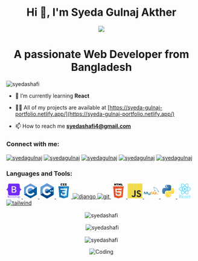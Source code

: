 <h1 align="center">Hi 👋, I'm Syeda Gulnaj Akther</h1>
<div align="center"> <img src="https://camo.githubusercontent.com/1cc4a09c2e1425ea8299bad1e673df6139b484072801bede9a1d098a24981328/68747470733a2f2f692e6962622e636f2f6b3234343135622f4769746875622d42616e6e65722e676966"> </div>
<h1 align="center">A passionate Web Developer from Bangladesh</h1>


<p align="left"> <img src="https://komarev.com/ghpvc/?username=syedashafi&label=Profile%20views&color=0e75b6&style=flat" alt="syedashafi" /> </p>

- 🌱 I’m currently learning **React**

- 👨‍💻 All of my projects are available at [https://syeda-gulnaj-portfolio.netlify.app/](https://syeda-gulnaj-portfolio.netlify.app/)

- 📫 How to reach me **syedashafi4@gmail.com**

<h3 align="left">Connect with me:</h3>
<p align="left">
<a href="https://linkedin.com/in/syedagulnaj" target="blank"><img align="center" src="https://raw.githubusercontent.com/rahuldkjain/github-profile-readme-generator/master/src/images/icons/Social/linked-in-alt.svg" alt="syedagulnaj" height="30" width="40" /></a>
<a href="https://www.codechef.com/users/syedagulnaj" target="blank"><img align="center" src="https://cdn.jsdelivr.net/npm/simple-icons@3.1.0/icons/codechef.svg" alt="syedagulnaj" height="30" width="40" /></a>
<a href="https://www.hackerrank.com/syedagulnaj" target="blank"><img align="center" src="https://raw.githubusercontent.com/rahuldkjain/github-profile-readme-generator/master/src/images/icons/Social/hackerrank.svg" alt="syedagulnaj" height="30" width="40" /></a>
<a href="https://codeforces.com/profile/syedagulnaj" target="blank"><img align="center" src="https://raw.githubusercontent.com/rahuldkjain/github-profile-readme-generator/master/src/images/icons/Social/codeforces.svg" alt="syedagulnaj" height="30" width="40" /></a>
<a href="https://www.leetcode.com/syedagulnaj" target="blank"><img align="center" src="https://raw.githubusercontent.com/rahuldkjain/github-profile-readme-generator/master/src/images/icons/Social/leet-code.svg" alt="syedagulnaj" height="30" width="40" /></a>
</p>

<h3 align="left">Languages and Tools:</h3>
<p align="left"> <a href="https://getbootstrap.com" target="_blank" rel="noreferrer"> <img src="https://raw.githubusercontent.com/devicons/devicon/master/icons/bootstrap/bootstrap-plain-wordmark.svg" alt="bootstrap" width="40" height="40"/> </a> <a href="https://www.cprogramming.com/" target="_blank" rel="noreferrer"> <img src="https://raw.githubusercontent.com/devicons/devicon/master/icons/c/c-original.svg" alt="c" width="40" height="40"/> </a> <a href="https://www.w3schools.com/cpp/" target="_blank" rel="noreferrer"> <img src="https://raw.githubusercontent.com/devicons/devicon/master/icons/cplusplus/cplusplus-original.svg" alt="cplusplus" width="40" height="40"/> </a> <a href="https://www.w3schools.com/css/" target="_blank" rel="noreferrer"> <img src="https://raw.githubusercontent.com/devicons/devicon/master/icons/css3/css3-original-wordmark.svg" alt="css3" width="40" height="40"/> </a> <a href="https://www.djangoproject.com/" target="_blank" rel="noreferrer"> <img src="https://cdn.worldvectorlogo.com/logos/django.svg" alt="django" width="40" height="40"/> </a> <a href="https://git-scm.com/" target="_blank" rel="noreferrer"> <img src="https://www.vectorlogo.zone/logos/git-scm/git-scm-icon.svg" alt="git" width="40" height="40"/> </a> <a href="https://www.w3.org/html/" target="_blank" rel="noreferrer"> <img src="https://raw.githubusercontent.com/devicons/devicon/master/icons/html5/html5-original-wordmark.svg" alt="html5" width="40" height="40"/> </a> <a href="https://developer.mozilla.org/en-US/docs/Web/JavaScript" target="_blank" rel="noreferrer"> <img src="https://raw.githubusercontent.com/devicons/devicon/master/icons/javascript/javascript-original.svg" alt="javascript" width="40" height="40"/> </a> <a href="https://www.mysql.com/" target="_blank" rel="noreferrer"> <img src="https://raw.githubusercontent.com/devicons/devicon/master/icons/mysql/mysql-original-wordmark.svg" alt="mysql" width="40" height="40"/> </a> <a href="https://www.python.org" target="_blank" rel="noreferrer"> <img src="https://raw.githubusercontent.com/devicons/devicon/master/icons/python/python-original.svg" alt="python" width="40" height="40"/> </a> <a href="https://reactjs.org/" target="_blank" rel="noreferrer"> <img src="https://raw.githubusercontent.com/devicons/devicon/master/icons/react/react-original-wordmark.svg" alt="react" width="40" height="40"/> </a> <a href="https://tailwindcss.com/" target="_blank" rel="noreferrer"> <img src="https://www.vectorlogo.zone/logos/tailwindcss/tailwindcss-icon.svg" alt="tailwind" width="40" height="40"/> </a> </p>

<div>
  <div align="center">
    <p><img align="center" src="https://github-readme-stats.vercel.app/api/top-langs?username=syedashafi&show_icons=true&locale=en&layout=compact" alt="syedashafi" /></p>
    <p>&nbsp;<img align="center" src="https://github-readme-stats.vercel.app/api?username=syedashafi&show_icons=true&locale=en" alt="syedashafi" /></p>
    <p><img align="center" src="https://github-readme-streak-stats.herokuapp.com/?user=syedashafi&" alt="syedashafi" /></p> 
  </div>
  <div align="center">
    <img alt="Coding" width="500" src="https://i.giphy.com/media/v1.Y2lkPTc5MGI3NjExYmg0M3hwaXh6YzJnNXkzenFkNzEyeGRhMTF0MzF5NDY2ajNlOWtwdyZlcD12MV9pbnRlcm5hbF9naWZfYnlfaWQmY3Q9Zw/L1R1tvI9svkIWwpVYr/giphy.gif">
  </div>
</div>





